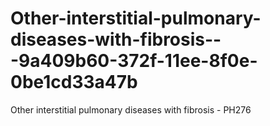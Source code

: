 # Other-interstitial-pulmonary-diseases-with-fibrosis---9a409b60-372f-11ee-8f0e-0be1cd33a47b
Other interstitial pulmonary diseases with fibrosis - PH276
